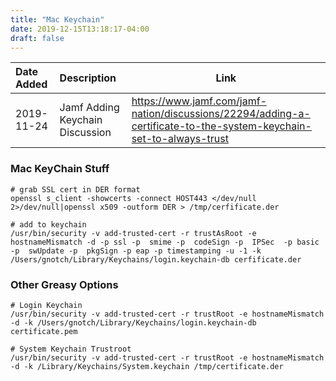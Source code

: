 ```yaml
---
title: "Mac Keychain"
date: 2019-12-15T13:18:17-04:00
draft: false
---
```


|Date Added|Description|Link|
|:---|:---|---|
|2019-11-24| Jamf Adding Keychain Discussion| https://www.jamf.com/jamf-nation/discussions/22294/adding-a-certificate-to-the-system-keychain-set-to-always-trust| 


### Mac KeyChain Stuff


```
# grab SSL cert in DER format
openssl s_client -showcerts -connect HOST443 </dev/null 2>/dev/null|openssl x509 -outform DER > /tmp/cerfificate.der

# add to keychain
/usr/bin/security -v add-trusted-cert -r trustAsRoot -e hostnameMismatch -d -p ssl -p  smime -p  codeSign -p  IPSec  -p basic -p  swUpdate -p  pkgSign -p eap -p timestamping -u -1 -k /Users/gnotch/Library/Keychains/login.keychain-db cerfificate.der
```

### Other Greasy Options
```
# Login Keychain 
/usr/bin/security -v add-trusted-cert -r trustRoot -e hostnameMismatch -d -k /Users/gnotch/Library/Keychains/login.keychain-db certificate.pem

# System Keychain Trustroot
/usr/bin/security -v add-trusted-cert -r trustRoot -e hostnameMismatch -d -k /Library/Keychains/System.keychain /tmp/certificate.der


```
